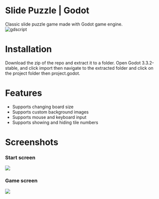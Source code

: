 # Slide Puzzle | Godot
Classic slide puzzle game made with Godot game engine.
<br>
<img alt="gdscript" src="https://img.shields.io/badge/-GODOT-478CBF?style=flat-square&logo=godotengine&logoColor=white" />

# Installation
Download the zip of the repo and extract it to a folder. Open Godot 3.3.2-stable, and click import then navigate to the extracted folder and click on the project folder then project.godot.


# Features
- Supports changing board size
- Supports custom background images
- Supports mouse and keyboard input   
- Supports showing and hiding tile numbers

# Screenshots
### Start screen
<img src="https://cdn.discordapp.com/attachments/360062738615107605/861879929963806721/unknown.png" />

### Game screen
<img src="https://cdn.discordapp.com/attachments/360062738615107605/861880393112223774/unknown.png" />

